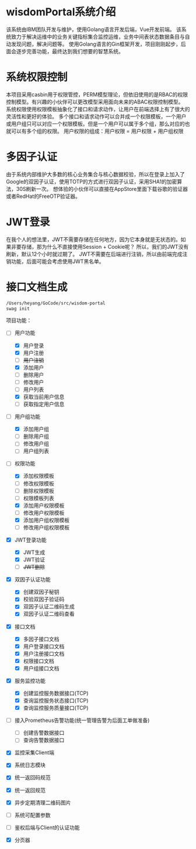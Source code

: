 # wisdomPortal系统介绍

该系统由IBM团队开发与维护，使用Golang语言开发后端，Vue开发前端。
该系统致力于解决运维中的业务关键指标集合监控运维，业务中间表状态数据条目与自动发现问题，解决问题等。
使用Golang语言的Gin框架开发，项目刚刚起步，后面会逐步完善功能，最终达到我们想要的智慧系统。

# 系统权限控制
本项目采用casbin用于权限管控，PERM模型理论，但依旧使用的是RBAC的权限控制模型。有兴趣的小伙伴可以更改模型采用面向未来的ABAC权限控制模型。
系统权限使用权限模板抽象化了接口和请求动作，让用户在前端选择上有了很大的灵活性和更好的体验。
多个接口和请求动作可以合并成一个权限模板，一个用户或用户组只可以对应一个权限模板。但是一个用户可以属于多个组，那么对应的也就可以有多个组的权限。
用户权限的组成：用户权限 = 用户权限 + 用户组权限

# 多因子认证
由于系统内部维护大多数的核心业务集合与核心数据校验，所以在登录上加入了Google的双因子认证，使用TOTP的方式进行双因子认证，采用SHA1的加密算法，30S刷新一次。
想体验的小伙伴可以直接在AppStore里面下载谷歌的验证器或者RedHat的FreeOTP验证器。

# JWT登录
在我个人的想法里，JWT不需要存储在任何地方，因为它本身就是无状态的。如果非要存储，那为什么不直接使用Session + Cookie呢？
所以，我们的JWT没有刷新，默认12个小时就过期了。
JWT不需要在后端进行注销，所以由前端完成注销功能，后面可能会考虑使用JWT黑名单。

# 接口文档生成
```bash
/Users/heyang/GoCode/src/wisdom-portal
swag init
```

项目功能：
- [ ] 用户功能
    - [X] 用户登录 
    - [X] 用户注册 
    - [ ] ~~用户注销~~
    - [X] 添加用户
    - [ ] 删除用户
    - [ ] 修改用户
    - [ ] 用户列表
    - [X] 获取当前用户信息
    - [ ] 获取指定用户信息
- [ ] 用户组功能
    - [X] 添加用户组
    - [ ] 删除用户组
    - [ ] 修改用户组
    - [ ] 用户组列表
- [ ] 权限功能
    - [X] 添加权限模板
    - [ ] 修改权限模板
    - [ ] 删除权限模板
    - [ ] 权限模板列表
    - [X] 添加用户权限模板
    - [ ] 修改用户权限模板
    - [X] 添加用户组权限模板
    - [ ] 修改用户组权限模板
- [X] JWT登录功能
    - [X] JWT生成
    - [X] JWT验证
    - [ ] ~~JWT删除~~
- [X] 双因子认证功能
    - [X] 创建双因子秘钥
    - [X] 校验双因子验证码
    - [X] 双因子认证二维码生成
    - [X] 双因子认证二维码查看
- [X] 接口文档
    - [X] 多因子接口文档
    - [X] 用户登录接口文档
    - [X] 用户注册接口文档
    - [X] 权限接口文档
    - [X] 用户组接口文档
- [X] 服务监控功能
    - [X] 创建监控服务数据接口(TCP)
    - [X] 查询监控服务状态接口(TCP)
    - [X] 查询监控服务质量接口(TCP)
- [ ] 接入Prometheus告警功能(统一管理告警为后面工单做准备)
    - [ ] 创建告警数据接口
    - [ ] 查询告警数据接口
- [X] 监控采集Client端
- [X] 系统日志模块
- [X] 统一返回码规范
- [X] 统一返回规范
- [X] 异步定期清理二维码图片
- [ ] 系统可配置参数
- [ ] 鉴权后端与Client的认证功能
- [X] 分页器

